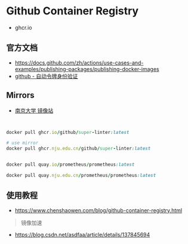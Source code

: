# Github Container Registry

- ghcr.io

## 官方文档

- <https://docs.github.com/zh/actions/use-cases-and-examples/publishing-packages/publishing-docker-images>
- [github - 自动令牌身份验证](https://docs.github.com/zh/actions/security-for-github-actions/security-guides/automatic-token-authentication)

## Mirrors

- [南京大学 镜像站](https://sci.nju.edu.cn/9e/05/c30384a564741/page.htm)

```ruby


docker pull ghcr.io/github/super-linter:latest

# use mirror
docker pull ghcr.nju.edu.cn/github/super-linter:latest


docker pull quay.io/prometheus/prometheus:latest

docker pull quay.nju.edu.cn/prometheus/prometheus:latest
```

## 使用教程

- <https://www.chenshaowen.com/blog/github-container-registry.html>

> 镜像加速

- <https://blog.csdn.net/asdfaa/article/details/137845694>

